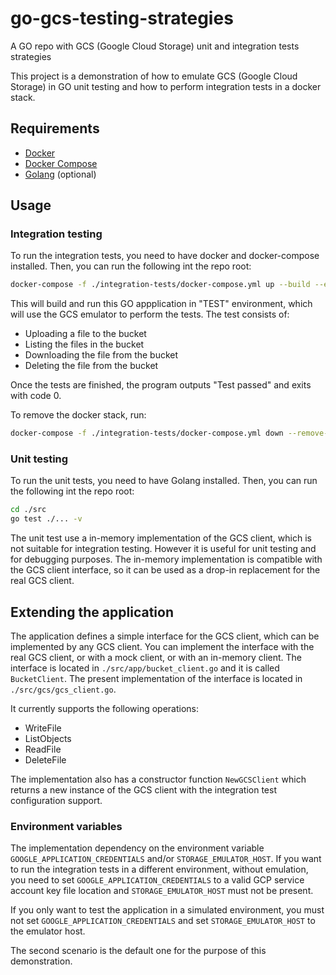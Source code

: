 # go-gcs-testing-strategies
A GO repo with GCS (Google Cloud Storage) unit and integration tests strategies

This project is a demonstration of how to emulate GCS (Google Cloud Storage) in GO unit testing and how to perform
integration tests in a docker stack.

## Requirements
- [Docker](https://docs.docker.com/get-docker/)
- [Docker Compose](https://docs.docker.com/compose/install/)
- [Golang](https://golang.org/doc/install) (optional)

## Usage

### Integration testing

To run the integration tests, you need to have docker and docker-compose installed. Then, you can run the following int the repo root:
```bash
docker-compose -f ./integration-tests/docker-compose.yml up --build --exit-code-from gcs-client-tester
```
This will build and run this GO appplication in "TEST" environment, which will use the GCS emulator to perform the tests.
The test consists of:
- Uploading a file to the bucket
- Listing the files in the bucket
- Downloading the file from the bucket
- Deleting the file from the bucket

Once the tests are finished, the program outputs "Test passed" and exits with code 0.

To remove the docker stack, run:
```bash
docker-compose -f ./integration-tests/docker-compose.yml down --remove-orphans --volumes
```

### Unit testing

To run the unit tests, you need to have Golang installed. Then, you can run the following int the repo root:
```bash
cd ./src
go test ./... -v
```

The unit test use a in-memory implementation of the GCS client, which is not suitable for integration testing.
However it is useful for unit testing and for debugging purposes.
The in-memory implementation is compatible with the GCS client interface, so it can be used as a drop-in replacement
for the real GCS client.


## Extending the application
The application defines a simple interface for the GCS client, which can be implemented by any GCS client.
You can implement the interface with the real GCS client, or with a mock client, or with an in-memory client.
The interface is located in `./src/app/bucket_client.go` and it is called `BucketClient`.
The present implementation of the interface is located in `./src/gcs/gcs_client.go`.

It currently supports the following operations:
- WriteFile
- ListObjects
- ReadFile
- DeleteFile

The implementation also has a constructor function `NewGCSClient` which returns a new instance of the GCS client with the
integration test configuration support.

### Environment variables

The implementation dependency on the environment variable `GOOGLE_APPLICATION_CREDENTIALS` and/or
`STORAGE_EMULATOR_HOST`. If you want to run the integration tests in a different environment,
without emulation, you need to set `GOOGLE_APPLICATION_CREDENTIALS` to a valid GCP service account key file location
and `STORAGE_EMULATOR_HOST` must not be present.

If you only want to test the application in a simulated environment, you must not set `GOOGLE_APPLICATION_CREDENTIALS`
and set `STORAGE_EMULATOR_HOST` to the emulator host.

The second scenario is the default one for the purpose of this demonstration.